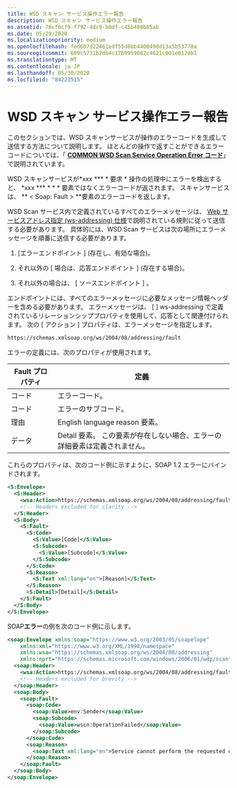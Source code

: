 ```yaml
---
title: WSD スキャン サービス操作エラー報告
description: WSD スキャン サービス操作エラー報告
ms.assetid: 78cf0cf9-f792-4dc9-b0df-c45b408b85ab
ms.date: 05/29/2020
ms.localizationpriority: medium
ms.openlocfilehash: fed607d22461edf55d8bb4400490d13a5b53778a
ms.sourcegitcommit: 609c5731b2db4c17b9959082c4621c001e012db1
ms.translationtype: MT
ms.contentlocale: ja-JP
ms.lasthandoff: 05/30/2020
ms.locfileid: "84223515"
---
```

# <a name="wsd-scan-service-operation-error-reporting"></a>WSD スキャン サービス操作エラー報告

このセクションでは、WSD スキャンサービスが操作のエラーコードを生成して送信する方法について説明します。 ほとんどの操作で返すことができるエラーコードについては、「 [**COMMON WSD Scan Service Operation Error コード**](common-wsd-scan-service-operation-error-codes.md)」で説明されています。

WSD スキャンサービスが*xxx *** * 要求 * 操作の処理中にエラーを検出すると、 *xxx *** * * * 要素ではなくエラーコードが返されます。 スキャンサービスは、 ** &lt; Soap: Fault &gt; **要素のエラーコードを返します。

WSD Scan サービス内で定義されているすべてのエラーメッセージは、 [Web サービスアドレス指定 (ws-addressing) 仕様](https://www.w3.org/Submission/ws-addressing/)で説明されている規則に従って送信する必要があります。 具体的には、WSD Scan サービスは次の場所にエラーメッセージを順番に送信する必要があります。

1. \[エラーエンドポイント \] (存在し、有効な場合)。

1. それ以外の \[ 場合は、応答エンドポイント \] (存在する場合)。

1. それ以外の場合は、 \[ ソースエンドポイント \] 。

エンドポイントには、すべてのエラーメッセージに必要なメッセージ情報ヘッダーを含める必要があります。 エラーメッセージは、 \[ \] ws-addressing で定義されているリレーションシッププロパティを使用して、応答として関連付けられます。 次の \[ アクション \] プロパティは、エラーメッセージを指定します。

```xml
https://schemas.xmlsoap.org/ws/2004/08/addressing/fault
```

エラーの定義には、次のプロパティが使用されます。

| Fault プロパティ | 定義 |
| --- | --- |
| コード | エラーコード。 |
| コード | エラーのサブコード。 |
| 理由 | English language reason 要素。 |
| データ | Detail 要素。 この要素が存在しない場合、エラーの詳細要素は定義されません。 |

これらのプロパティは、次のコード例に示すように、SOAP 1.2 エラーにバインドされます。

```xml
<S:Envelope>
  <S:Header>
    <wsa:Action>https://schemas.xmlsoap.org/ws/2004/08/addressing/fault</wsa:Action>
    <!-- Headers excluded for clarity -->
  </S:Header>
  <S:Body>
    <S:Fault>
      <S:Code>
        <S:Value>[Code]</S:Value>
        <S:Subcode>
          <S:Value>[Subcode]</S:Value>
        </S:Subcode>
      </S:Code>
      <S:Reason>
        <S:Text xml:lang="en">[Reason]</S:Text>
      </S:Reason>
      <S:Detail>[Detail]</S:Detail>
    </S:Fault>
  </S:Body>
</S:Envelope>
```

SOAP**エラー**の例を次のコード例に示します。

```xml
<soap:Envelope xmlns:soap="https://www.w3.org/2003/05/soapelope"
    xmlns:xml="https://www.w3.org/XML/1998/namespace"
    xmlns:wsa="https://schemas.xmlsoap.org/ws/2004/08/addressing"
    xmlns:nprt="https://schemas.microsoft.com/windows/2006/01/wdp/scan">
  <soap:Header>
    <wsa:Action>https://schemas.xmlsoap.org/ws/2004/08/addressing/fault</wsa:Action>
    <!-- Headers excluded for brevity -->
  </soap:Header>
  <soap:Body>
    <soap:Fault>
      <soap:Code>
        <soap:Value>env:Sender</soap:Value>
        <soap:Subcode>
          <soap:Value>wscn:OperationFailed</soap:Value>
        </soap:Subcode>
      </soap:Code>
      <soap:Reason>
        <soap:Text xml:lang="en">Service cannot perform the requested operation</soap:Text>
      </soap:Reason>
    </soap:Fault>
  </soap:Body>
</soap:Envelope>
```
